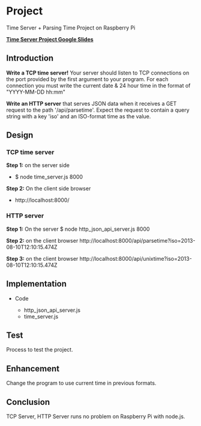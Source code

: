 # Project

Time Server + Parsing Time Project on Raspberry Pi

**[Time Server Project Google Slides](https://docs.google.com/presentation/d/1XAkSt4FUhRcIo1oGNAgIyJs7iM4hXi_XtbE2ea6yzG4/edit?usp=sharing)**

## Introduction

**Write a TCP time server!**
Your server should listen to TCP connections on the port provided by the first argument to your program. For each connection you must write the 
current date & 24 hour time in the format of "YYYY-MM-DD hh:mm"

**Write an HTTP server**
that serves JSON data when it receives a GET request to the path '/api/parsetime'. Expect the request to contain a query string with a key 'iso' and 
an ISO-format time as the value.


## Design

### TCP time server

**Step 1:** on the server side
* $ node time_server.js 8000

**Step 2:** On the client side browser
* http://localhost:8000/


### HTTP server

**Step 1:** On the server
$ node http_json_api_server.js 8000

**Step 2:** on the client browser
http://localhost:8000/api/parsetime?iso=2013-08-10T12:10:15.474Z

**Step 3:** on the client browser
http://localhost:8000/api/unixtime?iso=2013-08-10T12:10:15.474Z


## Implementation

* Code

   * http_json_api_server.js
   * time_server.js

## Test

Process to test the project.


## Enhancement

Change the program to use current time in previous formats.



## Conclusion
TCP Server, HTTP Server runs no problem on Raspberry Pi with node.js. 



